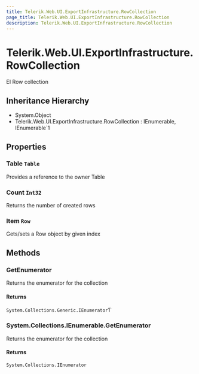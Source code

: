 ```yaml
---
title: Telerik.Web.UI.ExportInfrastructure.RowCollection
page_title: Telerik.Web.UI.ExportInfrastructure.RowCollection
description: Telerik.Web.UI.ExportInfrastructure.RowCollection
---
```


# Telerik.Web.UI.ExportInfrastructure.RowCollection

EI Row collection

## Inheritance Hierarchy

* System.Object
* Telerik.Web.UI.ExportInfrastructure.RowCollection : IEnumerable, IEnumerable`1

## Properties

###  Table `Table`

Provides a reference to the owner Table

###  Count `Int32`

Returns the number of created rows

###  Item `Row`

Gets/sets a Row object by given index

## Methods

###  GetEnumerator

Returns the enumerator for the collection

#### Returns

`System.Collections.Generic.IEnumerator`1` 

###  System.Collections.IEnumerable.GetEnumerator

Returns the enumerator for the collection

#### Returns

`System.Collections.IEnumerator` 

